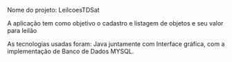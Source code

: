 Nome do projeto: LeilcoesTDSat

A aplicação tem como objetivo o cadastro e listagem de objetos e seu valor para leilão

As tecnologias usadas foram: Java juntamente com Interface gráfica, com a implementação de Banco de Dados MYSQL.
